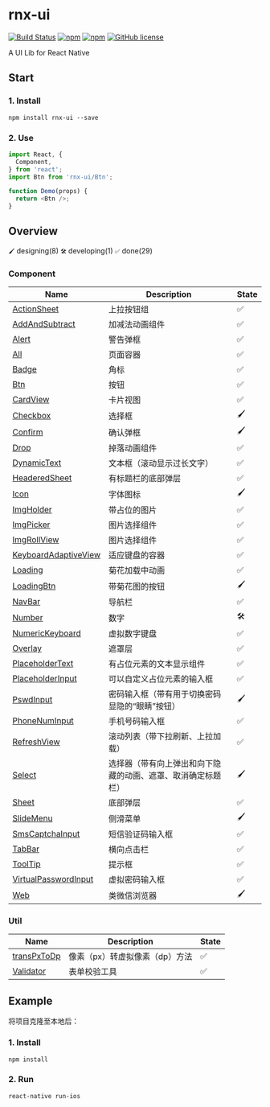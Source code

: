 # rnx-ui

[![Build Status](https://travis-ci.org/rnxteam/rnx-ui.svg?branch=master)](https://travis-ci.org/rnxteam/rnx-ui)
[![npm](https://img.shields.io/npm/v/rnx-ui.svg?maxAge=60)](https://www.npmjs.com/package/rnx-ui)
[![npm](https://img.shields.io/npm/dt/rnx-ui.svg?maxAge=60)](https://www.npmjs.com/package/rnx-ui)
[![GitHub license](https://img.shields.io/badge/license-MIT-blue.svg)](https://raw.githubusercontent.com/rnxteam/rnx-ui/master/LICENSE)

A UI Lib for React Native

## Start

### 1. Install

```
npm install rnx-ui --save
```

### 2. Use

```js
import React, {
  Component,
} from 'react';
import Btn from 'rnx-ui/Btn';

function Demo(props) {
  return <Btn />;
}
```

## Overview

`🖌` designing(8) `🛠` developing(1) `✅` done(29)

### Component

Name       | Description | State
---------- | ----------- | -----
[ActionSheet](https://github.com/rnxteam/rnx-ui/tree/master/ActionSheet)     | 上拉按钮组 | ✅
[AddAndSubtract](https://github.com/rnxteam/rnx-ui/tree/master/AddAndSubtract)      | 加减法动画组件 | ✅
[Alert](https://github.com/rnxteam/rnx-ui/tree/master/Alert)      | 警告弹框 | ✅
[All](https://github.com/rnxteam/rnx-ui/tree/master/All)      | 页面容器 | ✅
[Badge](https://github.com/rnxteam/rnx-ui/tree/master/Badge)      | 角标 | ✅
[Btn](https://github.com/rnxteam/rnx-ui/tree/master/Btn)        | 按钮 | ✅
[CardView](https://github.com/rnxteam/rnx-ui/tree/master/CardView)        | 卡片视图 | ✅
[Checkbox](https://github.com/rnxteam/rnx-ui/tree/master/Checkbox)  | 选择框 | 🖌
[Confirm](https://github.com/rnxteam/rnx-ui/tree/master/Confirm)  | 确认弹框 | 🖌
[Drop](https://github.com/rnxteam/rnx-ui/tree/master/Drop)        | 掉落动画组件 | ✅
[DynamicText](https://github.com/rnxteam/rnx-ui/tree/master/DynamicText) | 文本框（滚动显示过长文字）| ✅
[HeaderedSheet](https://github.com/rnxteam/rnx-ui/tree/master/HeaderedSheet)        | 有标题栏的底部弹层 | ✅
[Icon](https://github.com/rnxteam/rnx-ui/tree/master/Icon)  | 字体图标 | 🖌
[ImgHolder](https://github.com/rnxteam/rnx-ui/tree/master/ImgHolder)  | 带占位的图片 | ✅
[ImgPicker](https://github.com/rnxteam/rnx-ui/tree/master/ImgPicker)  | 图片选择组件 | ✅
[ImgRollView](https://github.com/rnxteam/rnx-ui/tree/master/ImgRollView)  | 图片选择组件 | ✅
[KeyboardAdaptiveView](https://github.com/rnxteam/rnx-ui/tree/master/KeyboardAdaptiveView)        | 适应键盘的容器 | ✅
[Loading](https://github.com/rnxteam/rnx-ui/tree/master/Loading) | 菊花加载中动画 | ✅
[LoadingBtn](https://github.com/rnxteam/rnx-ui/tree/master/LoadingBtn) | 带菊花图的按钮 | 🖌
[NavBar](https://github.com/rnxteam/rnx-ui/tree/master/NavBar)     | 导航栏 | ✅
[Number](https://github.com/rnxteam/rnx-ui/tree/master/Number)     | 数字 | 🛠
[NumericKeyboard](https://github.com/rnxteam/rnx-ui/tree/master/NumericKeyboard)  | 虚拟数字键盘 | ✅
[Overlay](https://github.com/rnxteam/rnx-ui/tree/master/Overlay)     | 遮罩层 | ✅
[PlaceholderText](https://github.com/rnxteam/rnx-ui/tree/master/PlaceholderText)     | 有占位元素的文本显示组件 | ✅
[PlaceholderInput](https://github.com/rnxteam/rnx-ui/tree/master/PlaceholderInput)     | 可以自定义占位元素的输入框 | ✅
[PswdInput](https://github.com/rnxteam/rnx-ui/tree/master/Checkbox)  | 密码输入框（带有用于切换密码显隐的“眼睛”按钮） | 🖌
[PhoneNumInput](https://github.com/rnxteam/rnx-ui/tree/master/PhoneNumInput)     | 手机号码输入框 | ✅
[RefreshView](https://github.com/rnxteam/rnx-ui/tree/master/RefreshView)     | 滚动列表（带下拉刷新、上拉加载） | ✅
[Select](https://github.com/rnxteam/rnx-ui/tree/master/Select)  | 选择器（带有向上弹出和向下隐藏的动画、遮罩、取消确定标题栏） | 🖌
[Sheet](https://github.com/rnxteam/rnx-ui/tree/master/Sheet)     | 底部弹层 | ✅
[SlideMenu](https://github.com/rnxteam/rnx-ui/tree/master/SlideMenu)  | 侧滑菜单 | 🖌
[SmsCaptchaInput](https://github.com/rnxteam/rnx-ui/tree/master/SmsCaptchaInput)        | 短信验证码输入框 | ✅
[TabBar](https://github.com/rnxteam/rnx-ui/tree/master/TabBar)     | 横向点击栏 | ✅
[ToolTip](https://github.com/rnxteam/rnx-ui/tree/master/ToolTip)     | 提示框 | ✅
[VirtualPasswordInput](https://github.com/rnxteam/rnx-ui/tree/master/VirtualPasswordInput)  | 虚拟密码输入框 | ✅
[Web](https://github.com/rnxteam/rnx-ui/tree/master/Web)  | 类微信浏览器 | 🖌

### Util

Name       | Description | State
---------- | ----------- | -----
[transPxToDp](https://github.com/rnxteam/rnx-ui/tree/master/util/transPxToDp)      | 像素（px）转虚拟像素（dp）方法 | ✅
[Validator](https://github.com/rnxteam/rnx-ui/tree/master/util/Validator)      | 表单校验工具 | ✅

## Example

将项目克隆至本地后：

### 1. Install

```
npm install
```

### 2. Run

```
react-native run-ios
```
